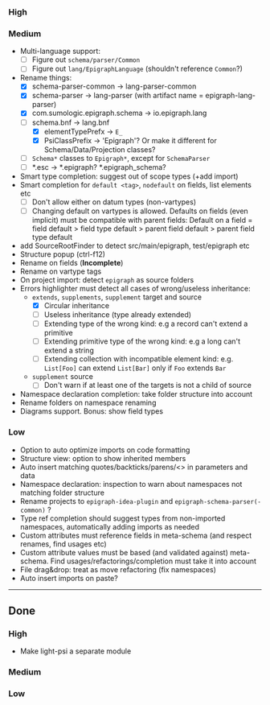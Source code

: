 ### High

### Medium
- Multi-language support:
  - [ ] Figure out `schema/parser/Common`
  - [ ] Figure out `lang/EpigraphLanguage` (shouldn't reference `Common`?)
- Rename things:
  - [x] schema-parser-common -> lang-parser-common
  - [x] schema-parser -> lang-parser (with artifact name = epigraph-lang-parser)
  - [x] com.sumologic.epigraph.schema -> io.epigraph.lang
  - [ ] schema.bnf -> lang.bnf
    - [x] elementTypePrefx -> `E_`
    - [x] PsiClassPrefix -> 'Epigraph'? Or make it different for Schema/Data/Projection classes?
  - [ ] `Schema*` classes to `Epigraph*`, except for `SchemaParser`
  - [ ] *.esc -> *.epigraph? *.epigraph_schema?
- Smart type completion: suggest out of scope types (+add import)
- Smart completion for `default <tag>`, `nodefault` on fields, list elements etc
  - [ ] Don't allow either on datum types (non-vartypes)
  - [ ] Changing default on vartypes is allowed. Defaults on fields (even implicit) must be compatible with parent fields:
  Default on a field = field default > field type default > parent field default > parent field type default 
- add SourceRootFinder to detect src/main/epigraph, test/epigraph etc
- Structure popup (ctrl-f12)
- Rename on fields (**Incomplete**)
- Rename on vartype tags
- On project import: detect `epigraph` as source folders
- Errors highlighter must detect all cases of wrong/useless inheritance:
  - `extends`, `supplements`, `supplement` target and source
    - [x] Circular inheritance
    - [ ] Useless inheritance (type already extended)
    - [ ] Extending type of the wrong kind: e.g a record can't extend a primitive
    - [ ] Extending primitive type of the wrong kind: e.g a long can't extend a string
    - [ ] Extending collection with incompatible element kind: e.g. `List[Foo]` can extend `List[Bar]` only if `Foo` extends `Bar`
  - `supplement` source
    - [ ] Don't warn if at least one of the targets is not a child of source
- Namespace declaration completion: take folder structure into account
- Rename folders on namespace renaming
- Diagrams support. Bonus: show field types

### Low
- Option to auto optimize imports on code formatting
- Structure view: option to show inherited members
- Auto insert matching quotes/backticks/parens/<> in parameters and data
- Namespace declaration: inspection to warn about namespaces not matching folder structure
- Rename projects to `epigraph-idea-plugin` and `epigraph-schema-parser(-common)` ?
- Type ref completion should suggest types from non-imported namespaces, automatically adding imports as needed
- Custom attributes must reference fields in meta-schema (and respect renames, find usages etc)
- Custom attribute values must be based (and validated against) meta-schema. Find usages/refactorings/completion must take it into account
- File drag&drop: treat as move refactoring (fix namespaces)
- Auto insert imports on paste?

---
## Done
### High
- Make light-psi a separate module

### Medium

### Low
